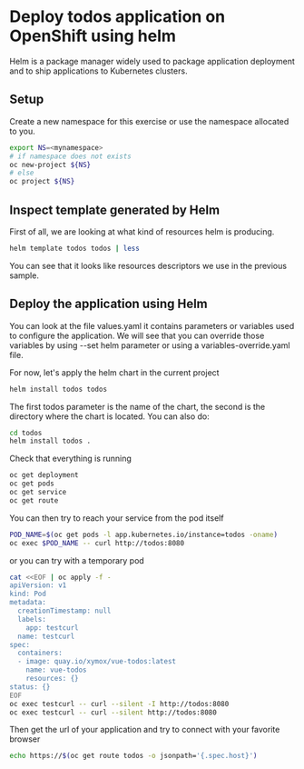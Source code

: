 # Deploy todos application on OpenShift using helm

Helm is a package manager widely used to package application deployment and to ship applications to Kubernetes clusters.

## Setup

Create a new namespace for this exercise or use the namespace allocated to you.

```bash
export NS=<mynamespace>
# if namespace does not exists
oc new-project ${NS}
# else
oc project ${NS}
```

## Inspect template generated by Helm

First of all, we are looking at what kind of resources helm is producing.

```bash
helm template todos todos | less
```

You can see that it looks like resources descriptors we use in the previous sample.

## Deploy the application using Helm

You can look at the file values.yaml it contains parameters or variables used to configure the application.
We will see that you can override those variables by using --set helm parameter or using a variables-override.yaml file.

For now, let's apply the helm chart in the current project

```bash
helm install todos todos
```

The first todos parameter is the name of the chart, the second is the directory where the chart is located.
You can also do:

```bash
cd todos
helm install todos .
```

Check that everything is running

```bash
oc get deployment
oc get pods
oc get service
oc get route
```

You can then try to reach your service from the pod itself

```bash
POD_NAME=$(oc get pods -l app.kubernetes.io/instance=todos -oname)
oc exec $POD_NAME -- curl http://todos:8080
```

or you can try with a temporary pod

```bash
cat <<EOF | oc apply -f -
apiVersion: v1
kind: Pod
metadata:
  creationTimestamp: null
  labels:
    app: testcurl
  name: testcurl
spec:
  containers:
  - image: quay.io/xymox/vue-todos:latest
    name: vue-todos
    resources: {}
status: {}
EOF
oc exec testcurl -- curl --silent -I http://todos:8080
oc exec testcurl -- curl --silent http://todos:8080
```

Then get the url of your application and try to connect with your favorite browser

```bash
echo https://$(oc get route todos -o jsonpath='{.spec.host}')
```
